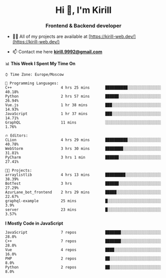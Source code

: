 <h1 align="center">Hi 👋, I'm Kirill</h1>
<h3 align="center">Frontend & Backend developer</h3>

- 👨‍💻 All of my projects are available at [https://kirill-web.dev/](https://kirill-web.dev/)

- 📫 Contact me here **kirill.9992@gmail.com**











<!--START_SECTION:waka-->
📊 **This Week I Spent My Time On** 

```text
⌚︎ Time Zone: Europe/Moscow

💬 Programming Languages: 
C++                      4 hrs 25 mins       ██████████░░░░░░░░░░░░░░░   40.18% 
Python                   2 hrs 57 mins       ██████░░░░░░░░░░░░░░░░░░░   26.94% 
Vue.js                   1 hr 38 mins        ███░░░░░░░░░░░░░░░░░░░░░░   14.93% 
JavaScript               1 hr 37 mins        ███░░░░░░░░░░░░░░░░░░░░░░   14.71% 
GraphQL                  11 mins             ░░░░░░░░░░░░░░░░░░░░░░░░░   1.76%

🔥 Editors: 
CLion                    4 hrs 29 mins       ██████████░░░░░░░░░░░░░░░   40.78% 
WebStorm                 3 hrs 30 mins       ████████░░░░░░░░░░░░░░░░░   31.81% 
PyCharm                  3 hrs 1 min         ██████░░░░░░░░░░░░░░░░░░░   27.41%

🐱‍💻 Projects: 
arraylistlib             4 hrs 13 mins       █████████░░░░░░░░░░░░░░░░   38.39% 
BotTest                  3 hrs               ██████░░░░░░░░░░░░░░░░░░░   27.29% 
AzurLane_bot_frontend    2 hrs 29 mins       █████░░░░░░░░░░░░░░░░░░░░   22.67% 
graphql-example          25 mins             █░░░░░░░░░░░░░░░░░░░░░░░░   3.9% 
server                   23 mins             █░░░░░░░░░░░░░░░░░░░░░░░░   3.57%

```

**I Mostly Code in JavaScript** 

```text
JavaScript               7 repos             ███████░░░░░░░░░░░░░░░░░░   28.0% 
C++                      7 repos             ███████░░░░░░░░░░░░░░░░░░   28.0% 
Vue                      4 repos             ████░░░░░░░░░░░░░░░░░░░░░   16.0% 
PHP                      2 repos             ██░░░░░░░░░░░░░░░░░░░░░░░   8.0% 
Python                   2 repos             ██░░░░░░░░░░░░░░░░░░░░░░░   8.0%

```



<!--END_SECTION:waka-->
